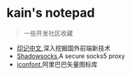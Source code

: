 # kain's notepad

> 一些开发社区收藏

- [印记中文](https://docschina.org/),深入挖掘国外前端新技术
- [Shadowsocks](https://shadowsocks.org),A secure socks5 proxy
- [iconfont](https://www.iconfont.cn),阿里巴巴矢量图标库

<!-- 
- [gitignore.io](https://www.gitignore.io/)
- 
- [stenciltown](https://stenciltown.omnigroup.com/categories/ui-ux/)

- [C/C++面向WebAssembly编程](https://3dgen.cn/cppwasm-book/)
- [unpkg](https://unpkg.com/#/)
- [jitpack](https://jitpack.io/) -->